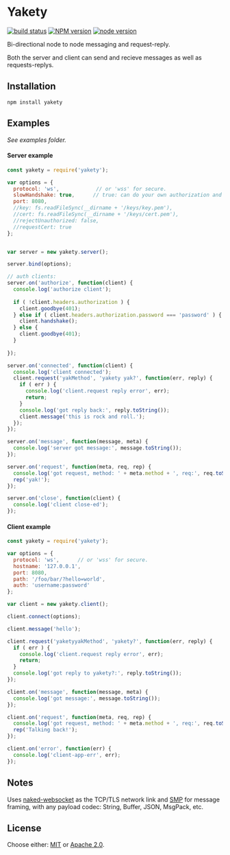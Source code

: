 # Yakety

[![build status][travis-image]][travis-url]
[![NPM version][npm-image]][npm-url]
[![node version][node-image]][node-url]

[travis-image]: https://api.travis-ci.org/fluidecho/yakety.png
[travis-url]: https://travis-ci.org/fluidecho/yakety
[npm-image]: https://img.shields.io/npm/v/yakety.svg?style=flat-square
[npm-url]: https://npmjs.org/package/yakety
[node-image]: https://img.shields.io/badge/node.js-%3E=_1-blue.svg?style=flat-square
[node-url]: http://nodejs.org/download/

Bi-directional node to node messaging and request-reply.  

Both the server and client can send and recieve messages as well as requests-replys.


## Installation

```
npm install yakety
```


## Examples

_See examples folder._

#### Server example

```js
const yakety = require('yakety');

var options = {
  protocol: 'ws',            // or 'wss' for secure.
  slowHandshake: true,      // true: can do your own authorization and handshake or close socket.
  port: 8080,
  //key: fs.readFileSync(__dirname + '/keys/key.pem'),
  //cert: fs.readFileSync(__dirname + '/keys/cert.pem'),  
  //rejectUnauthorized: false,
  //requestCert: true
};


var server = new yakety.server();

server.bind(options);

// auth clients:
server.on('authorize', function(client) {
  console.log('authorize client');
  
  if ( !client.headers.authorization ) {
    client.goodbye(401);
  } else if ( client.headers.authorization.password === 'password' ) {
    client.handshake();
  } else {
    client.goodbye(401);
  } 
  
});

server.on('connected', function(client) {
  console.log('client connected');
  client.request('yakMethod', 'yakety yak?', function(err, reply) {
    if ( err ) {
      console.log('client.request reply error', err);
      return;
    }
    console.log('got reply back:', reply.toString());
    client.message('this is rock and roll.');
  });
});

server.on('message', function(message, meta) {
  console.log('server got message:', message.toString());
});

server.on('request', function(meta, req, rep) {
  console.log('got request, method: ' + meta.method + ', req:', req.toString());
  rep('yak!');
});

server.on('close', function(client) {
  console.log('client close-ed');
});

```

#### Client example

```js
const yakety = require('yakety');

var options = {
  protocol: 'ws',      // or 'wss' for secure.
  hostname: '127.0.0.1',
  port: 8080,
  path: '/foo/bar/?hello=world',
  auth: 'username:password'
};

var client = new yakety.client();

client.connect(options);

client.message('hello');

client.request('yaketyyakMethod', 'yakety?', function(err, reply) {
  if ( err ) {
    console.log('client.request reply error', err);
    return;
  }
  console.log('got reply to yakety?:', reply.toString());
});

client.on('message', function(message, meta) {
  console.log('got message:', message.toString());
});

client.on('request', function(meta, req, rep) {
  console.log('got request, method: ' + meta.method + ', req:', req.toString());
  rep('Talking back!');
});

client.on('error', function(err) {
  console.log('client-app-err', err);
});

```

## Notes

Uses [naked-websocket](https://www.npmjs.com/package/naked-websocket) as the TCP/TLS network link and [SMP](https://www.npmjs.com/package/smp) for message framing, with any payload codec: String, Buffer, JSON, MsgPack, etc.  


## License

Choose either: [MIT](http://opensource.org/licenses/MIT) or [Apache 2.0](http://www.apache.org/licenses/LICENSE-2.0).

